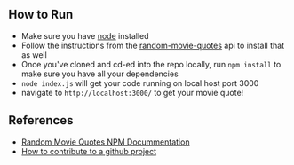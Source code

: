 
## How to Run

- Make sure you have [node](https://nodejs.org/en/download/) installed 
- Follow the instructions from the [random-movie-quotes](https://www.npmjs.com/package/random-movie-quotes) api to install that as well
- Once you've cloned and cd-ed into the repo locally, run `npm install` to make sure you have all your dependencies
- `node index.js` will get your code running on local host port 3000
- navigate to `http://localhost:3000/` to get your movie quote!



## References

- [Random Movie Quotes NPM Docummentation](https://www.npmjs.com/package/random-movie-quotes)
- [How to contribute to a github project](https://akrabat.com/the-beginners-guide-to-contributing-to-a-github-project/)